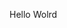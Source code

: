 Hello Wolrd

















































































































































































































































































































































































































































































































































































































































































































































































































































































































































































































































































































































































































































































































































